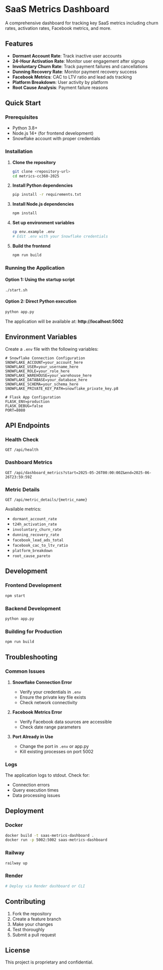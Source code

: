# SaaS Metrics Dashboard

A comprehensive dashboard for tracking key SaaS metrics including churn rates, activation rates, Facebook metrics, and more.

## Features

- **Dormant Account Rate**: Track inactive user accounts
- **24-Hour Activation Rate**: Monitor user engagement after signup
- **Involuntary Churn Rate**: Track payment failures and cancellations
- **Dunning Recovery Rate**: Monitor payment recovery success
- **Facebook Metrics**: CAC to LTV ratio and lead ads tracking
- **Platform Breakdown**: User activity by platform
- **Root Cause Analysis**: Payment failure reasons

## Quick Start

### Prerequisites

- Python 3.8+
- Node.js 14+ (for frontend development)
- Snowflake account with proper credentials

### Installation

1. **Clone the repository**
   ```bash
   git clone <repository-url>
   cd metrics-cc360-2025
   ```

2. **Install Python dependencies**
   ```bash
   pip install -r requirements.txt
   ```

3. **Install Node.js dependencies**
   ```bash
   npm install
   ```

4. **Set up environment variables**
   ```bash
   cp env.example .env
   # Edit .env with your Snowflake credentials
   ```

5. **Build the frontend**
   ```bash
   npm run build
   ```

### Running the Application

#### Option 1: Using the startup script
```bash
./start.sh
```

#### Option 2: Direct Python execution
```bash
python app.py
```

The application will be available at: **http://localhost:5002**

## Environment Variables

Create a `.env` file with the following variables:

```env
# Snowflake Connection Configuration
SNOWFLAKE_ACCOUNT=your_account_here
SNOWFLAKE_USER=your_username_here
SNOWFLAKE_ROLE=your_role_here
SNOWFLAKE_WAREHOUSE=your_warehouse_here
SNOWFLAKE_DATABASE=your_database_here
SNOWFLAKE_SCHEMA=your_schema_here
SNOWFLAKE_PRIVATE_KEY_PATH=snowflake_private_key.p8

# Flask App Configuration
FLASK_ENV=production
FLASK_DEBUG=false
PORT=8080
```

## API Endpoints

### Health Check
```
GET /api/health
```

### Dashboard Metrics
```
GET /api/dashboard_metrics?start=2025-05-26T00:00:00Z&end=2025-06-26T23:59:59Z
```

### Metric Details
```
GET /api/metric_details/{metric_name}
```

Available metrics:
- `dormant_account_rate`
- `t24h_activation_rate`
- `involuntary_churn_rate`
- `dunning_recovery_rate`
- `facebook_lead_ads_total`
- `facebook_cac_to_ltv_ratio`
- `platform_breakdown`
- `root_cause_pareto`

## Development

### Frontend Development
```bash
npm start
```

### Backend Development
```bash
python app.py
```

### Building for Production
```bash
npm run build
```

## Troubleshooting

### Common Issues

1. **Snowflake Connection Error**
   - Verify your credentials in `.env`
   - Ensure the private key file exists
   - Check network connectivity

2. **Facebook Metrics Error**
   - Verify Facebook data sources are accessible
   - Check date range parameters

3. **Port Already in Use**
   - Change the port in `.env` or app.py
   - Kill existing processes on port 5002

### Logs

The application logs to stdout. Check for:
- Connection errors
- Query execution times
- Data processing issues

## Deployment

### Docker
```bash
docker build -t saas-metrics-dashboard .
docker run -p 5002:5002 saas-metrics-dashboard
```

### Railway
```bash
railway up
```

### Render
```bash
# Deploy via Render dashboard or CLI
```

## Contributing

1. Fork the repository
2. Create a feature branch
3. Make your changes
4. Test thoroughly
5. Submit a pull request

## License

This project is proprietary and confidential. 